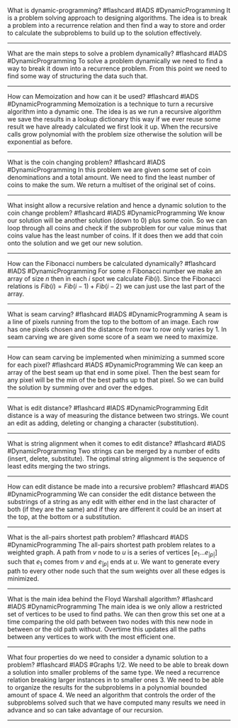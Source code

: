 What is dynamic-programming? #flashcard #IADS #DynamicProgramming
	It is a problem solving approach to designing algorithms. The idea is to break a problem into a recurrence relation and then find a way to store and order to calculate the subproblems to build up to the solution effectively.

---
What are the main steps to solve a problem dynamically? #flashcard #IADS #DynamicProgramming 
	To solve a problem dynamically we need to find a way to break it down into a recurrence problem. From this point we need to find some way of structuring the data such that.

---
How can Memoization and how can it be used? #flashcard #IADS #DynamicProgramming 
	Memoization is a technique to turn a recursive algorithm into a dynamic one. The idea is as we run a recursive algorithm we save the results in a lookup dictionary this way if we ever reuse some result we have already calculated we first look it up. When the recursive calls grow polynomial with the problem size otherwise the solution will be exponential as before.

---
What is the coin changing problem? #flashcard #IADS #DynamicProgramming 
	In this problem we are given some set of coin denominations and a total amount. We need to find the least number of coins to make the sum. We return a multiset of the original set of coins.

---
What insight allow a recursive relation and hence a dynamic solution to the coin change problem? #flashcard #IADS #DynamicProgramming 
	We know our solution will be another solution (down to 0) plus some coin. So we can loop through all coins and check if the subproblem for our value minus that coins value has the least number of coins. If it does then we add that coin onto the solution and we get our new solution.

---
How can the Fibonacci numbers be calculated dynamically? #flashcard #IADS #DynamicProgramming 
	For some $n$ Fibonacci number we make an array of size $n$ then in each $i$ spot we calculate $Fib(i)$. Since the Fibonacci relations is $Fib(i)=Fib(i-1)+Fib(i-2)$ we can just use the last part of the array.

---
What is seam carving? #flashcard #IADS #DynamicProgramming 
	A seam is a line of pixels running from the top to the bottom of an image. Each row has one pixels chosen and the distance from row to row only varies by 1. In seam carving we are given some score of a seam we need to maximize.

---
How can seam carving be implemented when minimizing a summed score for each pixel? #flashcard #IADS #DynamicProgramming 
	We can keep an array of the best seam up that end in some pixel. Then the best seam for any pixel will be the min of the best paths up to that pixel. So we can build the solution by summing over and over the edges.

---
What is edit distance? #flashcard #IADS #DynamicProgramming 
	Edit distance is a way of measuring the distance between two strings. We count an edit as adding, deleting or changing a character (substitution).

---
What is string alignment when it comes to edit distance? #flashcard #IADS #DynamicProgramming 
	Two strings can be merged by a number of edits (insert, delete, substitute). The optimal string alignment is the sequence of least edits merging the two strings.

---
How can edit distance be made into a recursive problem? #flashcard #IADS #DynamicProgramming 
	We can consider the edit distance between the substrings of a string as any edit with either end in the last character of both (if they are the same) and if they are different it could be an insert at the top, at the bottom or a substitution.

---
What is the all-pairs shortest path problem? #flashcard #IADS #DynamicProgramming 
	The all-pairs shortest path problem relates to a weighted graph. A path from $v$ node to $u$ is a series of vertices $[e_1...e_{|p|}]$ such that $e_1$ comes from $v$ and $e_{|p|}$ ends at $u$. We want to generate every path to every other node such that the sum weights over all these edges is minimized.

---
What is the main idea behind the Floyd Warshall algorithm? #flashcard #IADS #DynamicProgramming 
	The main idea is we only allow a restricted set of vertices to be used to find paths. We can then grow this set one at a time comparing the old path between two nodes with this new node in between or the old path without. Overtime this updates all the paths between any vertices to work with the most efficient one.

---
What four properties do we need to consider a dynamic solution to a problem? #flashcard #IADS #Graphs 
	1/2. We need to be able to break down a solution into smaller problems of the same type. We need a recurrence relation breaking larger instances in to smaller ones
	3. We need to be able to organize the results for the subproblems in a polynomial bounded amount of space
	4. We need an algorithm that controls the order of the subproblems solved such that we have computed many results we need in advance and so can take advantage of our recursion.

---
